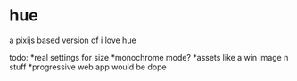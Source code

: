 # hue
a pixijs based version of i love hue

todo:
*real settings for size
*monochrome mode?
*assets like a win image n stuff
*progressive web app would be dope
